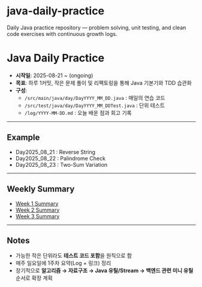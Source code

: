 # java-daily-practice
Daily Java practice repository — problem solving, unit testing, and clean code exercises with continuous growth logs.

# Java Daily Practice

- **시작일**: 2025-08-21 ~ (ongoing)  
- **목표**: 하루 1커밋, 작은 문제 풀이 및 리팩토링을 통해 Java 기본기와 TDD 습관화  
- **구성**:
  - `/src/main/java/day/DayYYYY_MM_DD.java` : 매일의 연습 코드
  - `/src/test/java/day/DayYYYY_MM_DDTest.java` : 단위 테스트
  - `/log/YYYY-MM-DD.md` : 오늘 배운 점과 회고 기록

---

## Example
- Day2025_08_21 : Reverse String
- Day2025_08_22 : Palindrome Check
- Day2025_08_23 : Two-Sum Variation

---

## Weekly Summary
- [Week 1 Summary](log/week-1.md)
- [Week 2 Summary](log/week-2.md)
- [Week 3 Summary](log/week-3.md)

---

## Notes
- 가능한 작은 단위라도 **테스트 코드 포함**을 원칙으로 함  
- 매주 일요일에 1주차 요약(Log + 링크) 정리  
- 장기적으로 **알고리즘 → 자료구조 → Java 유틸/Stream → 백엔드 관련 미니 유틸** 순서로 확장 계획

